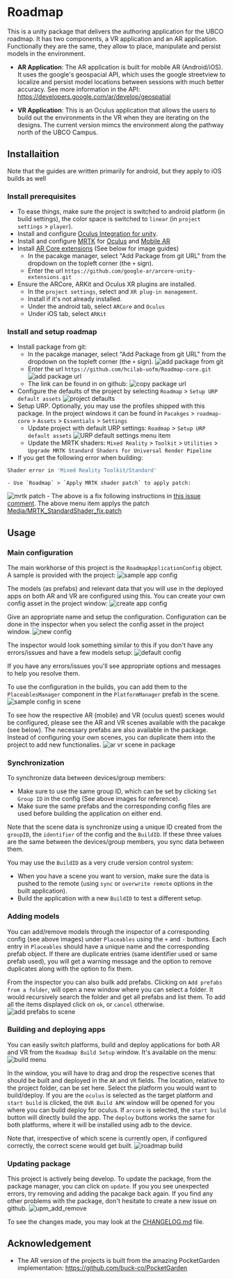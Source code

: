 # Roadmap

This is a unity package that delivers the authoring application for the UBCO roadmap. It has two components, a VR application and an AR application. Functionally they are the same, they allow to place, manipulate and persist models in the environment. 

- **AR Application**: The AR application is built for mobile AR (Android/iOS). It uses the google's geospacial API, which uses the google streetview to localize and persist model locations between sessions with much better accuracy. See more information in the API: https://developers.google.com/ar/develop/geospatial

- **VR Application**: This is an Oculus application that allows the users to build out the environments in the VR when they are iterating on the designs. The current version mimcs the environment along the pathway north of the UBCO Campus.

## Installaition
Note that the guides are written primarily for android, but they apply to iOS builds as well
### Install prerequisites
- To ease things, make sure the project is switched to android platform (in build settings), the color space is switched to `linear` (in `project settings` > `player`).
- Install and configure [Oculus Integration for unity](https://developer.oculus.com/documentation/unity/unity-gs-overview/).
- Install and configure [MRTK](https://learn.microsoft.com/en-us/windows/mixed-reality/mrtk-unity/mrtk2/?view=mrtkunity-2022-05) for [Oculus](https://learn.microsoft.com/en-us/windows/mixed-reality/mrtk-unity/mrtk2/supported-devices/oculus-quest-mrtk?view=mrtkunity-2022-05) and [Mobile AR](https://learn.microsoft.com/en-us/windows/mixed-reality/mrtk-unity/mrtk2/supported-devices/using-ar-foundation?view=mrtkunity-2022-05)
- Install [AR Core extensions](https://github.com/google-ar/arcore-unity-extensions.git) (See below for image guides)
  - In the pacakge manager, select "Add Package from git URL" from the dropdown on the topleft corner (the `+` sign).
  - Enter the url `https://github.com/google-ar/arcore-unity-extensions.git`
- Ensure the ARCore, ARKit and Oculus XR plugins are installed.
  - In the `project settings`, select and `XR plug-in management`.
  - Install if it's not already installed.
  - Under the android tab, select `ARCore` and `Oculus`
  - Under iOS tab, select `ARKit`
### Install and setup roadmap
- Install package from git:
  - In the pacakge manager, select "Add Package from git URL" from the dropdown on the topleft corner (the `+` sign).
![add package from git](Media/figures/add_package_from_git.png)
  - Enter the url `https://github.com/hcilab-uofm/Roadmap-core.git`
![add package url](Media/figures/paste_git_url.png)
  - The link can be found in on github:
![copy package url](Media/figures/copy_git_url.png)
- Configure the defaults of the project by selecting `Roadmap` > `Setup URP default assets`
![project defaults](Media/figures/menu_setup_proj_default.png)
- Setup URP. Optionally, you may use the profiles shipped with this package. In the project windows it can be found in `Pacakges` > `roadmap-core` > `Assets` > `Essentials` > `Settings`
  - Update project with default URP settings: `Roadmap` > `Setup URP default assets`
![URP default settings menu item](Media/figures/menu_urp_default.png)
  - Update the MRTK shaders: `Mixed Reality` > `Toolkit` > `Utilities` > `Upgrade MRTK Standard Shaders for Universal Render Pipeline`
- If you get the following error when building:
```sh
Shader error in 'Mixed Reality Toolkit/Standard'
```
    - Use `Roadmap` > `Apply MRTK shader patch` to apply patch:
![mrtk patch](Media/figures/menu_apply_mrtk_patch.png)
    - The above is a fix following instructions in [this issue comment](https://github.com/microsoft/MixedRealityToolkit-Unity/issues/10449#issuecomment-1295233907). The above menu item applys the patch [Media/MRTK_StandardShader_fix.patch](Media/MRTK_StandardShader_fix.patch)

## Usage

### Main configuration
The main workhorse of this project is the `RoadmapApplicationConfig` object. A sample is provided with the project:
![sample app config](Media/figures/sample_config.png)

The models (as prefabs) and relevant data that you will use in the deployed apps on both AR and VR are configured using this. You can create your own config asset in the project window:
![create app config](Media/figures/menu_app_config.png)

Give an appropriate name and setup the configuration. Configuration can be done in the inspector when you select the config asset in the project window. 
![new config](Media/figures/inspector_app_config_initial.png)

The inspector would look something similar to this if you don't have any errors/issues and have a few models setup:
![default config](Media/figures/inspector_app_config.png)

If you have any errors/issues you'll see appropriate options and messages to help you resolve them. 

To use the configuration in the builds, you can add them to the `PlaceablesManager` component in the `PlatformManager` prefab in the scene.
![sample config in scene](Media/figures/sample_config_in_scene.png)

To see how the respective AR (mobile) and VR (oculus quest) scenes would be configured, please see the AR and VR scenes available with the pacakge (see below). The necessary prefabs are also available in the package. Instead of configuring your own scenes, you can duplicate them into the project to add new functionalies. 
![ar vr scene in package](Media/figures/AR_VR_scenes.png)

### Synchronization
To synchronize data between devices/group members:
- Make sure to use the same group ID, which can be set by clicking `Set Group ID` in the config (See above images for reference). 
- Make sure the same prefabs and the corresponding config files are used before building the application on either end.

Note that the scene data is synchronize using a unique ID created from the `groupID`, the `identifier` of the config and the `BuildID`. If these three values are the same between the devices/group members, you sync data between them.

You may use the `BuildID` as a very crude version control system:
- When you have a scene you want to version, make sure the data is pushed to the remote (using `sync` or `overwrite remote` options in the built application).
- Build the application with a new `BuildID` to test a different setup.

### Adding models
You can add/remove models through the inspector of a corresponding config (see above images) under `Placeables` using the `+` and `-` buttons. Each entry in `Placeables` should have a unique name and the corresponding prefab object. If there are duplicate entries (same identifier used or same prefab used), you will get a warning message and the option to remove duplicates along with the option to fix them.

From the inspector you can also builk add prefabs. Clicking on `Add prefabs from a folder`, will open a new window where you can select a folder. It would recursively search the folder and get all prefabs and list them. To add all the items displayed click on `ok`, or `cancel` otherwise.
![add prefabs to scene](Media/figures/window_add_prefab.png)

### Building and deploying apps
You can easily switch platforms, build and deploy applications for both AR and VR from the `Roadmap Build Setup` window. It's available on the menu:
![build menu](Media/figures/menu_build_and_run.png)

In the window, you will have to drag and drop the respective scenes that should be built and deployed in the `AR` and `VR` fields. The location, relative to the project folder, can be set here. Select the platform you would want to build/deploy. If you are the `oculus` is selected as the target platform and `start build` is clicked, the `OVR Build APK` window will be opened for you where you can build deploy for oculus. If `arcore` is selected, the `start build` button will directly build the app. The `deploy` buttons works the same for both platforms, where it will be installed using adb to the device.

Note that, irrespective of which scene is currently open, if configured correctly, the correct scene would get built.
![roadmap build](Media/figures/window_build_setup.png)

### Updating package
This project is actively being develop. To update the package, from the package manager, you can click on `update`. If you you see unexpected errors, try removing and adding the pacakge back again. If you find any other problems with the package, don't hesitate to create a new issue on github.
![upm_add_remove](Media/figures/upm_update_remove.png)

To see the changes made, you may look at the [CHANGELOG.md](CHANGELOG.md) file.

## Acknowledgement
- The AR version of the projects is built from the amazing PocketGarden implementation: https://github.com/buck-co/PocketGarden

